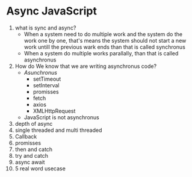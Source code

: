 # Async JavaScript

1. what is sync and async?
   * When a system need to do multiple work and the system do the work one by one, that's means the system should not start a new work untill the previous wark ends than that is called synchronus
   * When a system do multiple works parallally, than that is called asynchronus
2. How do We know that we are writing asynchronus code?
    * *Asunchronus*
        * setTimeout
        * setInterval
        * promisses
        * fetch
        * axios
        * XMLHttpRequest
    * JavaScript is not asynchronus
3. depth of async
4. single threaded and multi threaded
5. Callback
6. promisses
7. then and catch
8. try and catch
9. async await
10. 5 real word usecase